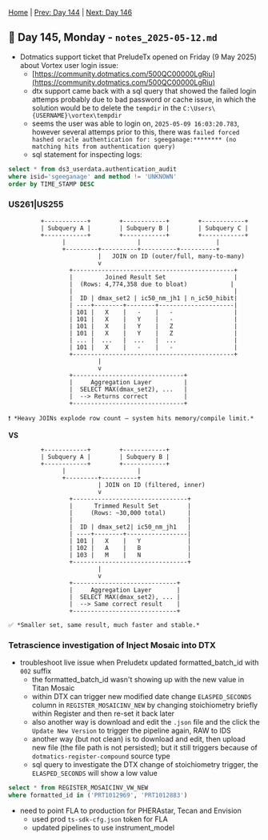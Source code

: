 [Home](../../main.md) | [Prev: Day 144](notes_2025-05-09.md) | [Next: Day 146](./notes_2025-05-13.md)

## 📝 Day 145, Monday - `notes_2025-05-12.md`

- Dotmatics support ticket that PreludeTx opened on Friday (9 May 2025) about Vortex user login issue:
    * [https://community.dotmatics.com/500QC00000LgRiu](https://community.dotmatics.com/500QC00000LgRiu)
    * dtx support came back with a sql query that showed the failed login attemps probably due to bad password or cache issue, in which the solution would be to delete the `tempdir` in the `C:\Users\{USERNAME}\vortex\tempdir`
    * seems the user was able to login on, `2025-05-09 16:03:20.783`, however several attemps prior to this, there was `failed forced hashed oracle authentication for: sgeeganage:******** (no matching hits from authentication query)`
    * sql statement for inspecting logs:
```sql
select * from ds3_userdata.authentication_audit
where isid='sgeeganage' and method != 'UNKNOWN'
order by TIME_STAMP DESC
```

### US261|US255

```text
         +------------+        +------------+        +------------+
         | Subquery A |        | Subquery B |        | Subquery C |
         +------------+        +------------+        +------------+
               |                    |                     |
               +---------+----------+----------+----------+
                         |   JOIN on ID (outer/full, many-to-many)
                         v
                 +---------------------------------------------+
                 |         Joined Result Set                   |
                 |  (Rows: 4,774,358 due to bloat)            |
                 |                                             |
                 |  ID | dmax_set2 | ic50_nm_jh1 | n_ic50_hibit|
                 | ----+--------+--------+---------------------|
                 | 101 |   X    |   -    |   -                 |
                 | 101 |   X    |   Y    |   -                 |
                 | 101 |   X    |   Y    |   Z                 |
                 | 101 |   X    |   Y    |   Z                 |
                 | ... |  ...   |  ...   |  ...                |
                 | 101 |   X    |   -    |   -                 |
                 +---------------------------------------------+
                         |
                         v
                 +-------------------------------+
                 |     Aggregation Layer         |
                 |  SELECT MAX(dmax_set2), ...   |
                 |  --> Returns correct          |
                 +-------------------------------+

❗ *Heavy JOINs explode row count — system hits memory/compile limit.*
```

**VS**

```text
         +------------+        +------------+
         | Subquery A |        | Subquery B |
         +------------+        +------------+
               |                    |
               +---------+----------+
                         | JOIN on ID (filtered, inner)
                         v
                 +--------------------------------+
                 |      Trimmed Result Set        |
                 |     (Rows: ~30,000 total)      |
                 |                                |
                 |  ID | dmax_set2| ic50_nm_jh1   |
                 | ----+--------+-----------------|
                 | 101 |   X    |   Y             |
                 | 102 |   A    |   B             |
                 | 103 |   M    |   N             |
                 +--------------------------------+
                         |
                         v
                 +-----------------------------+
                 |     Aggregation Layer       |
                 |  SELECT MAX(dmax_set2), ... |
                 |  --> Same correct result    |
                 +-----------------------------+

✅ *Smaller set, same result, much faster and stable.*
```

### Tetrascience investigation of Inject Mosaic into DTX
- troubleshoot live issue when Preludetx updated formatted_batch_id with `002` suffix
    * the formatted_batch_id wasn't showing up with the new value in Titan Mosaic
    * within DTX can trigger new modified date change `ELASPED_SECONDS` column in `REGISTER_MOSAICINV_NEW` by changing stoichiometry briefly within Register and then re-set it back later
    * also another way is download and edit the `.json` file and the click the `Update New Version` to trigger the pipeline again, RAW to IDS
    * another way (but not clean) is to download and edit, then upload new file (the file path is not persisted); but it still triggers because of `dotmatics-register-compound` source type
    * sql query to investigate the DTX change of stoichiometry trigger, the `ELASPED_SECONDS` will show a low value

```sql
select * from REGISTER_MOSAICINV_VW_NEW
where formatted_id in ('PRT1012969', 'PRT1012883')
```

- need to point FLA to production for PHERAstar, Tecan and Envision
    * used prod `ts-sdk-cfg.json` token for FLA
    * updated pipelines to use instrument_model
